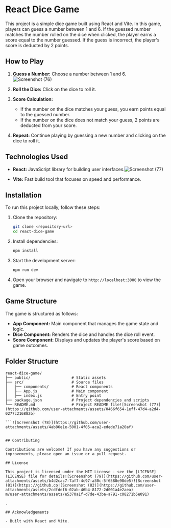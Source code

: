 # React Dice Game

This project is a simple dice game built using React and Vite. In this game, players can guess a number between 1 and 6. If the guessed number matches the number rolled on the dice when clicked, the player earns a score equal to the number guessed. If the guess is incorrect, the player's score is deducted by 2 points.

## How to Play

1. **Guess a Number:** Choose a number between 1 and 6.
   ![Screenshot (76)](https://github.com/user-attachments/assets/98aa5855-701c-4a9a-ba0c-b505ef418041)

2. **Roll the Dice:** Click on the dice to roll it.

3. **Score Calculation:**
   - If the number on the dice matches your guess, you earn points equal to the guessed number.
   - If the number on the dice does not match your guess, 2 points are deducted from your score.

4. **Repeat:** Continue playing by guessing a new number and clicking on the dice to roll it.

## Technologies Used

- **React:** JavaScript library for building user interfaces.![Screenshot (77)](https://github.com/user-attachments/assets/e16010aa-2d16-4f57-8fd9-1f399cbebc2d)

- **Vite:** Fast build tool that focuses on speed and performance.

## Installation

To run this project locally, follow these steps:

1. Clone the repository:

   ```bash
   git clone <repository-url>
   cd react-dice-game
   ```

2. Install dependencies:

   ```bash
   npm install
   ```

3. Start the development server:

   ```bash
   npm run dev
   ```

4. Open your browser and navigate to `http://localhost:3000` to view the game.

## Game Structure

The game is structured as follows:

- **App Component:** Main component that manages the game state and logic.
- **Dice Component:** Renders the dice and handles the dice roll event.
- **Score Component:** Displays and updates the player's score based on game outcomes.

## Folder Structure

```
react-dice-game/
├── public/                  # Static assets
├── src/                     # Source files
│   ├── components/          # React components
│   ├── App.js               # Main component
│   ├── index.js             # Entry point
├── package.json             # Project dependencies and scripts
└── README.md                # Project README file![Screenshot (77)](https://github.com/user-attachments/assets/0466f654-1eff-47d4-a2d4-0277c216882b)

```![Screenshot (78)](https://github.com/user-attachments/assets/4ab86e1e-5001-4f05-aca2-edede71a20af)


## Contributing

Contributions are welcome! If you have any suggestions or improvements, please open an issue or a pull request.

## License

This project is licensed under the MIT License - see the [LICENSE](LICENSE) file for details![Screenshot (79)](https://github.com/user-attachments/assets/b4d2cac7-7af7-4c97-a30c-5f6580e98de5)![Screenshot (81)](https://github.co![Screenshot (82)](https://github.com/user-attachments/assets/2cdfdef6-02ab-46b4-8172-2d001a4e2aea)
m/user-attachments/assets/e5370a1f-d7de-43ba-a791-c08271b5e091)

.

## Acknowledgements

- Built with React and Vite.
